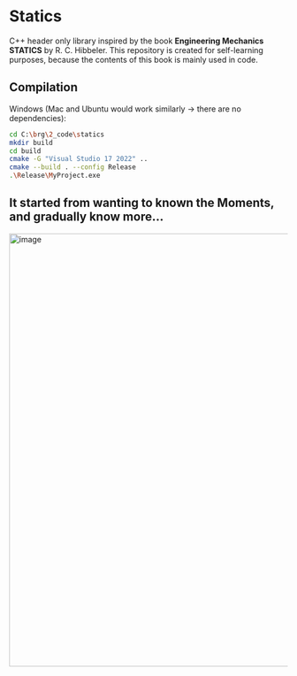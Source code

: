 # Statics

C++ header only library inspired by the book **Engineering Mechanics STATICS** by R. C. Hibbeler.
This repository is created for self-learning purposes, because the contents of this book is mainly used in code.

## Compilation
Windows (Mac and Ubuntu would work similarly -> there are no dependencies):

```bash
cd C:\brg\2_code\statics
mkdir build
cd build
cmake -G "Visual Studio 17 2022" ..
cmake --build . --config Release
.\Release\MyProject.exe
```

## It started from wanting to known the Moments, and gradually know more...
<img width="783" alt="image" src="https://github.com/petrasvestartas/statics/assets/18013985/bde2fff1-ce70-49c9-9abf-495edb5b7266">
